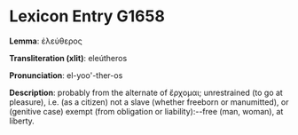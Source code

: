 # Lexicon Entry G1658

**Lemma**: ἐλεύθερος

**Transliteration (xlit)**: eleútheros

**Pronunciation**: el-yoo'-ther-os

**Description**:
probably from the alternate of ἔρχομαι; unrestrained (to go at pleasure), i.e. (as a citizen) not a slave (whether freeborn or manumitted), or (genitive case) exempt (from obligation or liability):--free (man, woman), at liberty.
